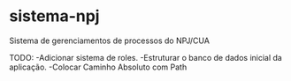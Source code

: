 # sistema-npj
Sistema de gerenciamentos de processos do NPJ/CUA


TODO:
-Adicionar sistema de roles.
-Estruturar o banco de dados inicial da aplicação.
-Colocar Caminho Absoluto com Path